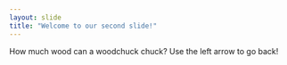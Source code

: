 ```yaml
---
layout: slide
title: "Welcome to our second slide!"
---
```

How much wood can a woodchuck chuck?
Use the left arrow to go back!
